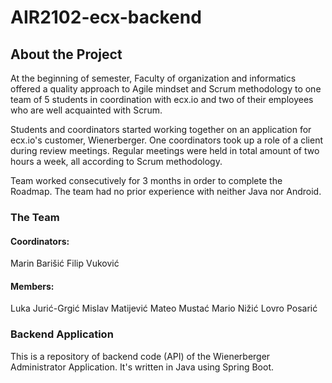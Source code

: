 # AIR2102-ecx-backend

## About the Project

At the beginning of semester, Faculty of organization and informatics offered a quality approach to Agile mindset and Scrum methodology to one team of 5 students in coordination with ecx.io and two of their employees who are well acquainted with Scrum.

Students and coordinators started working together on an application for ecx.io's customer, Wienerberger. One coordinators took up a role of a client during review meetings.
Regular meetings were held in total amount of two hours a week, all according to Scrum methodology.

Team worked consecutively for 3 months in order to complete the Roadmap. The team had no prior experience with neither Java nor Android.

### The Team
#### Coordinators:
Marin Barišić
Filip Vuković
#### Members:
Luka Jurić-Grgić
Mislav Matijević
Mateo Mustać
Mario Nižić
Lovro Posarić


### Backend Application
This is a repository of backend code (API) of the Wienerberger Administrator Application. It's written in Java using Spring Boot.